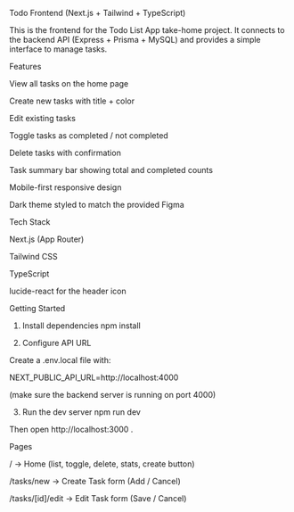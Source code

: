 Todo Frontend (Next.js + Tailwind + TypeScript)

This is the frontend for the Todo List App take-home project.
It connects to the backend API (Express + Prisma + MySQL) and provides a simple interface to manage tasks.

Features

View all tasks on the home page

Create new tasks with title + color

Edit existing tasks

Toggle tasks as completed / not completed

Delete tasks with confirmation

Task summary bar showing total and completed counts

Mobile-first responsive design

Dark theme styled to match the provided Figma

Tech Stack

Next.js (App Router)

Tailwind CSS

TypeScript

lucide-react
 for the header icon

Getting Started
1. Install dependencies
npm install

2. Configure API URL

Create a .env.local file with:

NEXT_PUBLIC_API_URL=http://localhost:4000


(make sure the backend server is running on port 4000)

3. Run the dev server
npm run dev


Then open http://localhost:3000
.

Pages

/ → Home (list, toggle, delete, stats, create button)

/tasks/new → Create Task form (Add / Cancel)

/tasks/[id]/edit → Edit Task form (Save / Cancel)